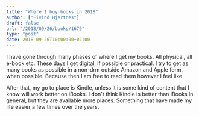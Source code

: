 ```yaml
---
title: "Where I buy books in 2018"
author: ["Eivind Hjertnes"]
draft: false
url: "/2018/09/26/books/1679"
type: "post"
date: 2018-09-26T10:00:00+02:00
---
```


I have gone through many phases of where I get my books. All physical,
all e-book etc. These days I get digital, if possible or practical. I
try to get as many books as possible in a non-drm outside Amazon and
Apple form, when possible. Because then I am free to read them however I
feel like.

After that, my go to place is Kindle, unless it is some kind of content
that I know will work better on iBooks. I don't think Kindle is better
than iBooks in general, but they are available more places. Something
that have made my life easier a few times over the years.
